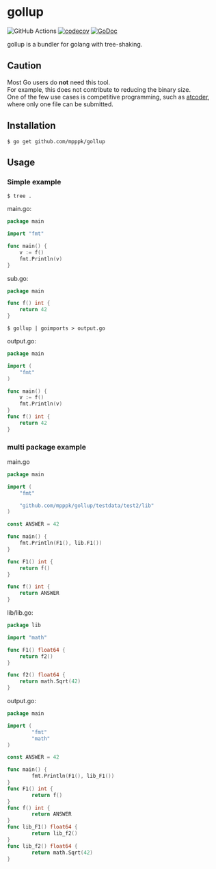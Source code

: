 # gollup
![GitHub Actions](https://github.com/mpppk/gollup/workflows/Go/badge.svg)
[![codecov](https://codecov.io/gh/mpppk/gollup/branch/master/graph/badge.svg)](https://codecov.io/gh/mpppk/gollup)
[![GoDoc](https://godoc.org/github.com/mpppk/gollup?status.svg)](https://godoc.org/github.com/mpppk/gollup)

gollup is a bundler for golang with tree-shaking.

## Caution
Most Go users do **not** need this tool.  
For example, this does not contribute to reducing the binary size.  
One of the few use cases is competitive programming, such as [atcoder](https://atcoder.jp), where only one file can be submitted.

## Installation

```shell script
$ go get github.com/mpppk/gollup
```

## Usage
### Simple example

```shell script
$ tree .
```

main.go:
```go
package main

import "fmt"

func main() {
	v := f()
	fmt.Println(v)
}
```

sub.go:
```go
package main

func f() int {
	return 42
}
```

```shell script
$ gollup | goimports > output.go
```

output.go:
```go
package main

import (
	"fmt"
)

func main() {
	v := f()
	fmt.Println(v)
}
func f() int {
	return 42
}
```

### multi package example

main.go
```go
package main

import (
	"fmt"

	"github.com/mpppk/gollup/testdata/test2/lib"
)

const ANSWER = 42

func main() {
	fmt.Println(F1(), lib.F1())
}

func F1() int {
	return f()
}

func f() int {
	return ANSWER
}
```

lib/lib.go:
```go
package lib

import "math"

func F1() float64 {
	return f2()
}

func f2() float64 {
	return math.Sqrt(42)
}
```

output.go:
```go
package main

import (
        "fmt"
        "math"
)

const ANSWER = 42

func main() {
        fmt.Println(F1(), lib_F1())
}
func F1() int {
        return f()
}
func f() int {
        return ANSWER
}
func lib_F1() float64 {
        return lib_f2()
}
func lib_f2() float64 {
        return math.Sqrt(42)
}
```
